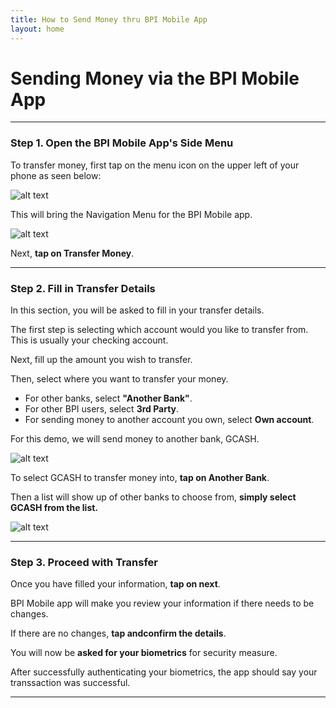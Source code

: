 ```yaml
---
title: How to Send Money thru BPI Mobile App
layout: home
---
```


# Sending Money via the BPI Mobile App
---
### Step 1. Open the BPI Mobile App's Side Menu

To transfer money, first tap on the menu icon on the upper left of your phone as seen below: 

![alt text](https://i.ibb.co/VVXyfsn/bpi1-Copy.png)

This will bring the Navigation Menu for the BPI Mobile app. 

![alt text](https://i.ibb.co/DGSHZPm/bpi9.png)

Next, **tap on Transfer Money**.

---

### Step 2. Fill in Transfer Details

In this section, you will be asked to fill in your transfer details.

The first step is selecting which account would you like to transfer from. This is usually your checking account.

Next, fill up the amount you wish to transfer.

Then, select where you want to transfer your money. 

- For other banks, select **"Another Bank"**.
- For other BPI users, select **3rd Party**.
- For sending money to another account you own, select **Own account**.

For this demo, we will send money to another bank, GCASH.

![alt text](https://i.ibb.co/PhnSsyM/bpi10.png)

To select GCASH to transfer money into, **tap on Another Bank**.

Then a list will show up of other banks to choose from, **simply select GCASH from the list.**

![alt text](https://i.ibb.co/TBnrHCW/bpi11.png)

---

### Step 3. Proceed with Transfer

Once you have filled your information, **tap on next**.

BPI Mobile app will make you review your information if there needs to be changes.

If there are no changes, **tap andconfirm the details**.

You will now be **asked for your biometrics** for security measure.

After successfully authenticating your biometrics, the app should say your transsaction was successful. 

---

